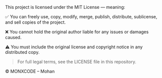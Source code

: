 This project is licensed under the MIT License — meaning:

✅ You can freely use, copy, modify, merge, publish, distribute, sublicense, and sell copies of the project.

❌ You cannot hold the original author liable for any issues or damages caused.

⚠️ You must include the original license and copyright notice in any distributed copy.

> For full legal terms, see the LICENSE file in this repository.

© MONXCODE – Mohan
